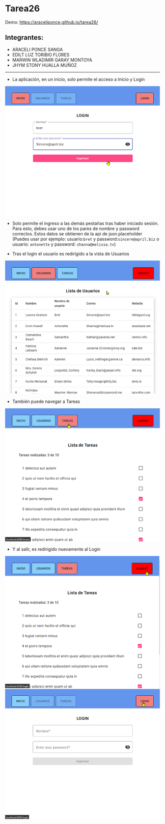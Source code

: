 # Tarea26

Demo: <https://araceliponce.github.io/tarea26/>

## Integrantes:

- ARACELI PONCE SANGA
- EDILT LUZ TORIBIO FLORES
- MARWIN WLADIMIR GARAY MONTOYA
- JHYM STONY HUALLA MUÑOZ

---

- La aplicación, en un inicio, solo permite el acceso a Inicio y Login

![](./src/assets/capture.png)

- Solo permite el ingreso a las demás pestañas tras haber iniciado sesión. Para esto, debes usar uno de los pares de nombre y password correctos. Estos datos se obtienen de la api de json.placeholder
(Puedes usar por ejemplo: usuario:`bret` y password:`sincere@april.biz` o usuario: `antonette` y password: `shanna@melissa.tv`)

- Tras el login el usuario es redirigido a la vista de Usuarios

![](./src/assets/capture1.png)

- También puede navegar a Tareas

![](./src/assets/capture3.png)

- Y al salir, es redirigido nuevamente al Login

![](./src/assets/capture4.png)
![](./src/assets/capture5.png)

